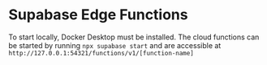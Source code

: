 # Supabase Edge Functions

To start locally, Docker Desktop must be installed. The cloud functions can be started by running `npx supabase start` and are accessible at `http://127.0.0.1:54321/functions/v1/[function-name]`
